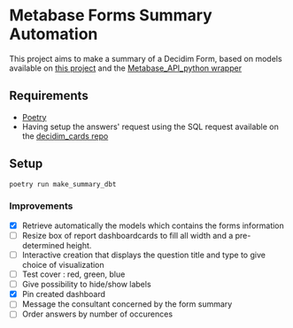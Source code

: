 # Metabase Forms Summary Automation
This project aims to make a summary of a Decidim Form, based on models available on [this project](https://github.com/OpenSourcePolitics/metabase_automation/) and the [Metabase_API_python wrapper](https://github.com/vvaezian/metabase_api_python.git)

## Requirements
- [Poetry](https://python-poetry.org/)
- Having setup the answers' request using the SQL request available on the [decidim_cards repo]()

## Setup
`poetry run make_summary_dbt`

### Improvements
- [x] Retrieve automatically the models which contains the forms information
- [ ] Resize box of report dashboardcards to fill all width and a pre-determined height.
- [ ] Interactive creation that displays the question title and type to give choice of visualization
- [ ] Test cover : red, green, blue
- [ ] Give possibility to hide/show labels
- [x] Pin created dashboard
- [ ] Message the consultant concerned by the form summary
- [ ] Order answers by number of occurences